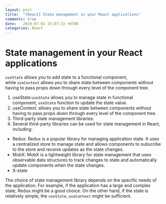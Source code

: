 ```yaml
---
layout: post
title:  "[React] State management in your React applications"
comments: true
date:   2019-07-02 15:07:33 +0700
categories: React
---
```


# State management in your React applications

`useState` allows you to add state to a functional component, while `useContext` allows you to share state between components without having to pass props down through every level of the component tree.

1. useState:`useState` allows you to manage state in functional component, `useState` function to update the state value.
2. useContext: allows you to share state between components without having to pass props down through every level of the component tree.
3. Third-party state management libraries:
4. Several third-party libraries can be used for state management in React, including:
- Redux: Redux is a popular library for managing application state. It uses a centralized store to manage state and allows components to subscribe to the store and receive updates as the state changes.
- MobX: MobX is a lightweight library for state management that uses observable data structures to track changes to state and automatically update components when the state changes.
- X-state

The choice of state management library depends on the specific needs of the application. For example, if the application has a large and complex state, Redux might be a good choice. On the other hand, if the state is relatively simple, the `useState`, `useContext` might be sufficient.
